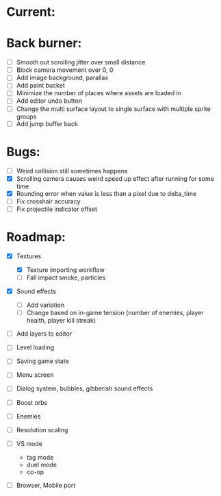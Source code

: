 # Current:

# Back burner:

- [ ] Smooth out scrolling jitter over small distance
- [ ] Block camera movement over 0, 0
- [ ] Add image background, parallax
- [ ] Add paint bucket
- [ ] Minimize the number of places where assets are loaded in
- [ ] Add editor undo button
- [ ] Change the multi surface layout to single surface with multiple sprite groups
- [ ] Add jump buffer back

# Bugs:

- [ ] Weird collision still sometimes happens
- [x] Scrolling camera causes weird speed up effect after running for some time
- [x] Rounding error when value is less than a pixel due to delta_time
- [ ] Fix crosshair accuracy
- [ ] Fix projectile indicator offset

# Roadmap:

- [x] Textures
  - [x] Texture importing workflow
  - [ ] Fall impact smoke, particles
- [x] Sound effects
  - [ ] Add variation
  - [ ] Change based on in-game tension (number of enemies, player health, player kill streak)
- [ ] Add layers to editor
- [ ] Level loading
- [ ] Saving game state
- [ ] Menu screen

- [ ] Dialog system, bubbles, gibberish sound effects
- [ ] Boost orbs
- [ ] Enemies

- [ ] Resolution scaling

- [ ] VS mode
  - tag mode
  - duel mode
  - co-op
- [ ] Browser, Mobile port

